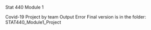 Stat 440 Module 1

Covid-19 Project by team Output Error
Final version is in the folder: STAT440_Module1_Project
